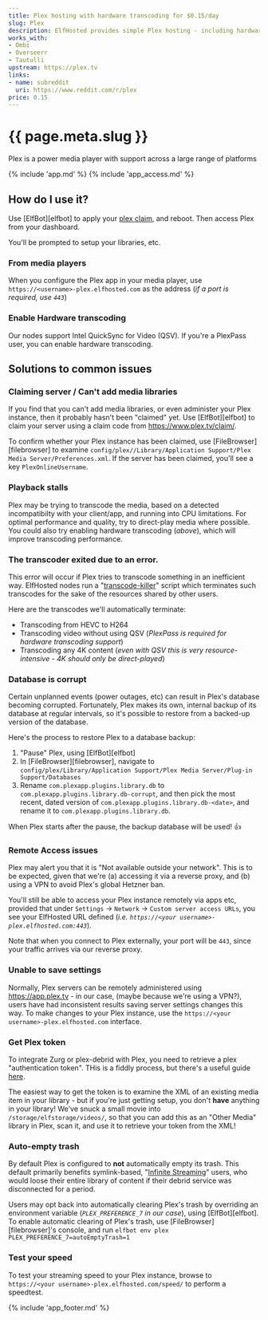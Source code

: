 ```yaml
---
title: Plex hosting with hardware transcoding for $0.15/day
slug: Plex
description: ElfHosted provides simple Plex hosting - including hardware transcoding
works_with:
- Ombi
- Overseerr
- Tautulli
upstream: https://plex.tv
links:
- name: subreddit
  uri: https://www.reddit.com/r/plex
price: 0.15
---
```


# {{ page.meta.slug }}

Plex is a power media player with support across a large range of platforms

{% include 'app.md' %}
{% include 'app_access.md' %}

## How do I use it?

Use [ElfBot][elfbot] to apply your [plex claim](https://www.plex.tv/claim/), and reboot. Then access Plex from your dashboard.

You'll be prompted to setup your libraries, etc.

### From media players

When you configure the Plex app in your media player, use `https://<username>-plex.elfhosted.com` as the address (*if a port is required, use `443`*)

### Enable Hardware transcoding

Our nodes support Intel QuickSync for Video (QSV). If you're a PlexPass user, you can enable hardware transcoding.

## Solutions to common issues

### Claiming server / Can't add media libraries

If you find that you can't add media libraries, or even administer your Plex instance, then it probably hasn't been "claimed" yet. Use [ElfBot][elfbot] to claim your server using a claim code from https://www.plex.tv/claim/.

To confirm whether your Plex instance has been claimed, use [FileBrowser][filebrowser] to examine `config/plex//Library/Application Support/Plex Media Server/Preferences.xml`. If the server has been claimed, you'll see a key `PlexOnlineUsername`.

### Playback stalls

Plex may be trying to transcode the media, based on a detected incompatibilty with your client/app, and running into CPU limitations. For optimal performance and quality, try to direct-play media where possible. You could also try enabling hardware transcoding (*above*), which will improve transcoding performance.

### The transcoder exited due to an error.

This error will occur if Plex tries to transcode something in an inefficient way. ElfHosted nodes run a "[transcode-killer](https://github.com/funkypenguin/elf-infra/blob/ci/roles/node/files/kill-unwanted-transcodes.sh)" script which terminates such transcodes for the sake of the resources shared by other users.

Here are the transcodes we'll automatically terminate:

* Transcoding from HEVC to H264
* Transcoding video without using QSV (*PlexPass is required for hardware transcoding support*)
* Transcoding any 4K content (*even with QSV this is very resource-intensive - 4K should only be direct-played*)

### Database is corrupt

Certain unplanned events (power outages, etc) can result in Plex's database becoming corrupted. Fortunately, Plex makes its own, internal backup of its database at regular intervals, so it's possible to restore from a backed-up version of the database.

Here's the process to restore Plex to a database backup:

1. "Pause" Plex, using [ElfBot][elfbot]
2. In [FileBrowser][filebrowser], navigate to `config/plex/Library/Application Support/Plex Media Server/Plug-in Support/Databases`
3. Rename `com.plexapp.plugins.library.db` to `com.plexapp.plugins.library.db-corrupt`, and then pick the most recent, dated version of `com.plexapp.plugins.library.db-<date>`, and rename it to `com.plexapp.plugins.library.db`.

When Plex starts after the pause, the backup database will be used! :thumbsup:

### Remote Access issues

Plex may alert you that it is "Not available outside your network". This is to be expected, given that we're (a) accessing it via a reverse proxy, and (b) using a VPN to avoid Plex's global Hetzner ban. 

You'll still be able to access your Plex instance remotely via apps etc, provided that under `Settings` -> `Network` -> `Custom server access URLs`, you see your ElfHosted URL defined (*i.e. `https://<your username>-plex.elfhosted.com:443`*).

Note that when you connect to Plex externally, your port will be `443`, since your traffic arrives via our reverse proxy.

### Unable to save settings

Normally, Plex servers can be remotely administered using https://app.plex.tv - in our case, (maybe because we're using a VPN?), users have had inconsistent results saving server settings changes this way. To make changes to your Plex instance, use the `https://<your username>-plex.elfhosted.com` interface.

### Get Plex token

To integrate Zurg or plex-debrid with Plex, you need to retrieve a plex "authentication token". THis is a fiddly process, but there's a useful guide [here](https://support.plex.tv/articles/204059436-finding-an-authentication-token-x-plex-token/).

The easiest way to get the token is to examine the XML of an existing media item in your library - but if you're just getting setup, you don't **have** anything in your library! We've snuck a small movie into `/storage/elfstorage/videos/`, so that you can add this as an "Other Media" library in Plex, scan it, and use it to retrieve your token from the XML!

### Auto-empty trash

By default Plex is configured to **not** automatically empty its trash. This default primarily benefits symlink-based, "[Infinite Streaming](/guides/media/)" users, who would loose their entire library of content if their debrid service was disconnected for a period.

Users may opt back into automatically clearing Plex's trash by overriding an environment variable (*`PLEX_PREFERENCE_7` in our case*), using [ElfBot][elfbot]. To enable automatic clearing of Plex's trash, use [FileBrowser][filebrowser]'s console, and run `elfbot env plex PLEX_PREFERENCE_7=autoEmptyTrash=1`

### Test your speed

To test your streaming speed to your Plex instance, browse to `https://<your username>-plex.elfhosted.com/speed/` to perform a speedtest.

{% include 'app_footer.md' %}